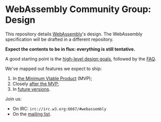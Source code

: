# WebAssembly Community Group: Design

This repository details [WebAssembly][]'s design. The WebAssembly specification
will be drafted in a different repository.

**Expect the contents to be in flux: everything is still tentative.**

A good starting point is the [high-level design goals](HighLevelGoals.md),
followed by the [FAQ](FAQ.md).

We've mapped out features we expect to ship:
 1. In [the Minimum VIable Product](MVP.md) (MVP);
 2. Closely [after the MVP](EssentialPostMVPFeatures.md);
 3. In [future versions](FutureFeatures.md).

Join us:
 * On IRC: `irc://irc.w3.org:6667/#webassembly`
 * On the [mailing list][].

  [WebAssembly]: https://www.w3.org/community/webassembly
  [mailing list]: https://lists.w3.org/Archives/Public/public-webassembly/
